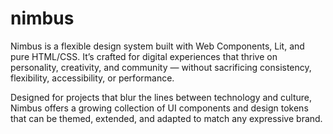 # nimbus
Nimbus is a flexible design system built with Web Components, Lit, and pure HTML/CSS. It’s crafted for digital experiences that thrive on personality, creativity, and community — without sacrificing consistency, flexibility, accessibility, or performance.

Designed for projects that blur the lines between technology and culture, Nimbus offers a growing collection of UI components and design tokens that can be themed, extended, and adapted to match any expressive brand.
